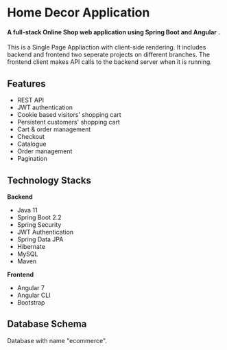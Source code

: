 # Home Decor Application

#### A full-stack Online Shop web application using Spring Boot  and Angular . 
This is a Single Page Appliaction with client-side rendering. It includes backend and frontend two seperate projects on different branches.
The frontend client makes API calls to the backend server when it is running.

## Features
- REST API
- JWT authentication
- Cookie based visitors' shopping cart
- Persistent customers' shopping cart
- Cart & order management
- Checkout
- Catalogue
- Order management
- Pagination
## Technology Stacks
**Backend**
  - Java 11
  - Spring Boot 2.2
  - Spring Security
  - JWT Authentication
  - Spring Data JPA
  - Hibernate
  - MySQL
  - Maven

**Frontend**
  - Angular 7
  - Angular CLI
  - Bootstrap

## Database Schema

Database with name "ecommerce".




  

